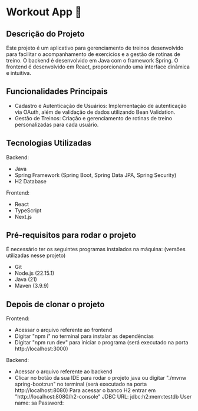 # Workout App 📱
## Descrição do Projeto
Este projeto é um aplicativo para gerenciamento de treinos desenvolvido para facilitar o acompanhamento de exercícios e a gestão de rotinas de treino. O backend é desenvolvido em Java com o framework Spring. O frontend é desenvolvido em React, proporcionando uma interface dinâmica e intuitiva.

## Funcionalidades Principais
- Cadastro e Autenticação de Usuários: Implementação de autenticação via OAuth, além de validação de dados utilizando Bean Validation.
- Gestão de Treinos: Criação e gerenciamento de rotinas de treino personalizadas para cada usuário.
## Tecnologias Utilizadas
Backend:

- Java
- Spring Framework (Spring Boot, Spring Data JPA, Spring Security)
- H2 Database

Frontend:

- React
- TypeScript
- Next.js

## Pré-requisitos para rodar o projeto

É necessário ter os seguintes programas instalados na máquina: (versões utilizadas nesse projeto)

- Git
- Node.js (22.15.1)
- Java (21)
- Maven (3.9.9)

## Depois de clonar o projeto

Frontend:
- Acessar o arquivo referente ao frontend
- Digitar "npm i" no terminal para instalar as dependências
- Digitar "npm run dev" para iniciar o programa (será executado na porta http://localhost:3000)

Backend:
- Acessar o arquivo referente ao backend
- Clicar no botão da sua IDE para rodar o projeto java ou digitar "./mvnw spring-boot:run" no terminal (será executado na porta http://localhost:8080)
Para acessar o banco H2 entrar em "http://localhost:8080/h2-console"
JDBC URL: jdbc:h2:mem:testdb
User name: sa
Password:
